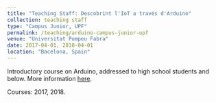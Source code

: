 ```yaml
---
title: "Teaching Staff: Descobrint l'IoT a través d'Arduino"
collection: teaching staff
type: "Campus Junior, UPF"
permalink: /teaching/arduino-campus-junior-upf
venue: "Universitat Pompeu Fabra"
date: 2017-04-01, 2018-04-01
location: "Bacelona, Spain"
---
```


Introductory course on Arduino, addressed to high school students and below. More information [here](https://www.upf.edu/web/campus-junior/home/-/asset_publisher/tgk9EUtxRNj6/content/id/8049558/maximized#.Wq_YsJPwZ24).

Courses: 2017, 2018.